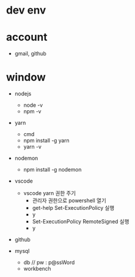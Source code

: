 # dev env

# account 
- gmail, github

# window 
- nodejs 
  - node -v 
  - npm -v 
   
- yarn 
  - cmd 
  - npm install -g yarn 
  - yarn -v 

- nodemon
  - npm install -g nodemon
  
- vscode
  - vscode yarn 권한 주기 
    - 관리자 권한으로 powershell 열기 
    - get-help Set-ExecutionPolicy 실행
    - y
    - Set-ExecutionPolicy RemoteSigned 실행 
    - y
   
- github 

- mysql 
  - db // pw : p@ssWord
  - workbench 
